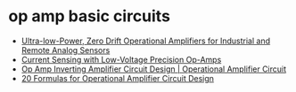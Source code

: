 # op amp basic circuits

- [Ultra-low-Power, Zero Drift Operational Amplifiers for Industrial and Remote Analog Sensors](STDevCon19_6.6_OpAmps.pdf)
- [Current Sensing with Low-Voltage Precision Op-Amps](REN_Current-Sense-LV-Prec-OA_APN_20220207.pdf)
- [Op Amp Inverting Amplifier Circuit Design | Operational Amplifier Circuit](https://www.youtube.com/watch?v=Mv0nwa80hyo)
- [20 Formulas for Operational Amplifier Circuit Design](Operational%20Amplifier%20Equations.pdf)